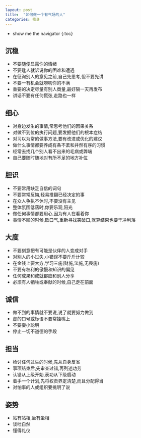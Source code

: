 ```yaml
---
layout: post
title:  "如何做一个有气场的人"
categories: 修身
---
```


* show me the navigator
{:toc}
## 沉稳
  - 不要随便显露你的情绪
  - 不要逢人就诉说你的困难和遭遇
  - 在征询别人的意见之前,自己先思考,但不要先讲
  - 不要一有机会就唠叨你的不满
  - 重要的决定尽量有别人商量,最好隔一天再发布
  - 讲话不要有任何慌张,走路也一样





## 细心
  - 对身边发生的事情,常思考他们的因果关系
  - 对做不到位的执行问题,要发掘他们的根本症结
  - 对习以为常的做事方法,要有改进或优化的建议
  - 做什么事情都要养成有条不紊和井然有序的习惯
  - 经常去找几个别人看不出来的毛病或弊端
  - 自己要随时随地对有所不足的地方补位

## 胆识
  - 不要常用缺乏自信的词句
  - 不要常常反悔,轻易推翻已经决定的事
  - 在众人争执不休时,不要没有主见
  - 整体氛围低落时,你要乐观,阳光
  - 做任何事情都要用心,因为有人在看着你
  - 事情不顺的时候,歇口气,重新寻找突破口,就算结束也要干净利落

## 大度
  - 不要刻意把有可能是伙伴的人变成对手
  - 对别人的小过失,小错误不要斤斤计较
  - 在金钱上要大方,学习三施(财施,法施,无畏施)
  - 不要有权利的傲慢和知识的偏见
  - 任何成果和成就都应和别人分享
  - 必须有人牺牲或奉献的时候,自己走在前面

## 诚信
  - 做不到的事情就不要说,说了就要努力做到
  - 虚的口号或标语不要常挂嘴上
  - 不要耍小聪明
  - 停止一切不道德的手段

## 担当
  - 检讨任何过失的时候,先从自身反省
  - 事项结束后,先审查过错,再列述功劳
  - 认错从上级开始,表功从下级启动
  - 着手一个计划,先将权责界定清楚,而且分配得当
  - 对怕事的人或组织要挑明了说

## 姿势
  - 站有站相,坐有坐相
  - 谈吐自然
  - 懂得礼仪

